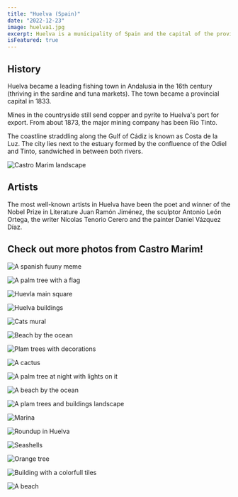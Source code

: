 ```yaml
---
title: "Huelva (Spain)"
date: "2022-12-23"
image: huelva1.jpg
excerpt: Huelva is a municipality of Spain and the capital of the province of Huelva, in the autonomous community of Andalusia.
isFeatured: true
---
```


## History

Huelva became a leading fishing town in Andalusia in the 16th century (thriving in the sardine and tuna markets). The town became a provincial capital in 1833.

Mines in the countryside still send copper and pyrite to Huelva's port for export. From about 1873, the major mining company has been Rio Tinto.

The coastline straddling along the Gulf of Cádiz is known as Costa de la Luz. The city lies next to the estuary formed by the confluence of the Odiel and Tinto, sandwiched in between both rivers.

![Castro Marim landscape](huelva2.jpg)

## Artists

The most well-known artists in Huelva have been the poet and winner of the Nobel Prize in Literature Juan Ramón Jiménez, the sculptor Antonio León Ortega, the writer Nicolas Tenorio Cerero and the painter Daniel Vázquez Díaz.

## Check out more photos from Castro Marim!

![A spanish fuuny meme](huelva3.jpg)

![A palm tree with a flag](huelva4.jpg)

![Huevla main square](huelva5.jpg)

![Huelva buildings](huelva6.jpg)

![Cats mural](huelva7.jpg)

![Beach by the ocean](huelva8.jpg)

![Plam trees with decorations](huelva9.jpg)

![A cactus](huelva10.jpg)

![A palm tree at night with lights on it](huelva11.jpg)

![A beach by the ocean](huelva12.jpg)

![A plam trees and buildings landscape](huelva13.jpg)

![Marina](huelva14.jpg)

![Roundup in Huelva](huelva15.jpg)

![Seashells](huelva16.jpg)

![Orange tree](huelva17.jpg)

![Building with a colorfull tiles](huelva18.jpg)

![A beach](huelva19.jpg)
